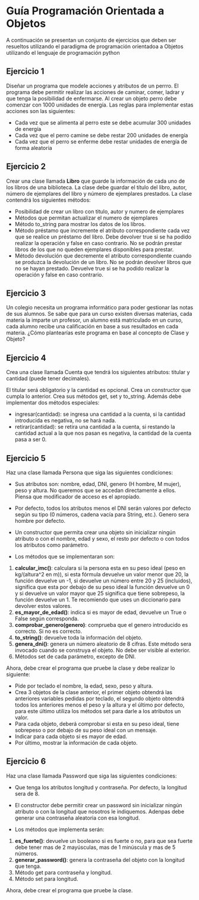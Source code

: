 # Guía Programación Orientada a Objetos
A continuación se presentan un conjunto de ejercicios que deben ser resueltos utilizando el paradigma de programación orientadoa a Objetos utilizando el lenguaje de programación python

## Ejercicio 1
Diseñar un programa que modele acciones y atributos de un perrro. El programa debe permitir realizar las acciones de caminar, comer, ladrar y que tenga la posibilidad de enfermarse. Al crear un objeto perro debe comenzar con 1000 unidades de energía.
Las reglas para implementar estas acciones son las siguientes:
* Cada vez que se alimenta al perro este se debe acumular 300 unidades de energía
* Cada vez que el perro camine se debe restar 200 unidades de energía
* Cada vez que el perro se enferme debe restar unidades de energía de forma aleatoria

## Ejercicio 2
Crear una clase llamada __Libro__ que guarde la información de cada uno de los libros de una biblioteca.
La clase debe guardar el título del libro, autor, número de ejemplares del libro y número de ejemplares prestados. La clase contendrá los siguientes métodos:
* Posibilidad de crear un libro con titulo, autor y numero de ejemplares
* Métodos que permitan actualizar el numero de ejemplares
* Método to_string para mostrar los datos de los libros.
* Método préstamo que incremente el atributo correspondiente cada vez que se realice un préstamo del libro. Debe devolver true si se ha podido realizar la operación y false en caso contrario. No se podrán prestar libros de los que no queden ejemplares disponibles para prestar.
* Método devolución que decremente el atributo correspondiente cuando se produzca la devolución de un libro. No se podrán devolver libros que no se hayan prestado. Devuelve true si se ha podido realizar la operación y false en caso contrario.

## Ejercicio 3
Un colegio necesita un programa informático para poder gestionar las notas de sus alumnos. Se sabe que para un curso existen diversas materias, cada materia la imparte un profesor, un alumno está matriculado en un curso, cada alumno recibe una calificación en base a sus resultados en cada materia. ¿Cómo plantearías este programa en base al concepto de Clase y Objeto?

## Ejercicio 4
Crea una clase llamada Cuenta que tendrá los siguientes atributos: titular y cantidad (puede tener decimales).

El titular será obligatorio y la cantidad es opcional. Crea un constructor que cumpla lo anterior.
Crea sus métodos get, set y to_string.
Además debe implementar dos métodos especiales:
* ingresar(cantidad): se ingresa una cantidad a la cuenta, si la cantidad introducida es negativa, no se hará nada.
* retirar(cantidad): se retira una cantidad a la cuenta, si restando la cantidad actual a la que nos pasan es negativa, la cantidad de la cuenta pasa a ser 0.

## Ejercicio 5

Haz una clase llamada Persona que siga las siguientes condiciones:

* Sus atributos son: nombre, edad, DNI, genero (H hombre, M mujer), peso y altura. No queremos que se accedan directamente a ellos. Piensa que modificador de acceso es el apropiado.
* Por defecto, todos los atributos menos el DNI serán valores por defecto según su tipo (0 números, cadena vacía para String, etc.). Genero sera hombre por defecto.
* Un constructor  que permita crear una objeto sin inicializar ningún atributo o con el nombre, edad y sexo, el resto por defecto o con todos los atributos como parámetro.

* Los métodos que se implementaran son:
1. __calcular_imc()__: calculara si la persona esta en su peso ideal (peso en kg/(altura^2  en m)), si esta fórmula devuelve un valor menor que 20, la función devuelve un -1, si devuelve un número entre 20 y 25 (incluidos), significa que esta por debajo de su peso ideal la función devuelve un 0  y si devuelve un valor mayor que 25 significa que tiene sobrepeso, la función devuelve un 1. Te recomiendo que uses un diccionario para devolver estos valores.
2. __es_mayor_de_edad()__: indica si es mayor de edad, devuelve un True o False según corresponda.
3. __comprobar_genero(genero)__: comprueba que el genero introducido es correcto. Si no es correcto.
4. __to_string()__: devuelve toda la información del objeto.
5. __genera_dni()__: genera un número aleatorio de 8 cifras. Este método sera invocado cuando se construya el objeto. No debe ser visible al exterior.
6. Métodos set de cada parámetro, excepto de DNI.

Ahora, debe crear el programa que pruebe la clase y debe realizar lo siguiente:

* Pide por teclado el nombre, la edad, sexo, peso y altura.
* Crea 3 objetos de la clase anterior, el primer objeto obtendrá las anteriores variables pedidas por teclado, el segundo objeto obtendrá todos los anteriores menos el peso y la altura y el último por defecto, para este último utiliza los métodos set para darle a los atributos un valor.
* Para cada objeto, deberá comprobar si esta en su peso ideal, tiene sobrepeso o por debajo de su peso ideal con un mensaje.
* Indicar para cada objeto si es mayor de edad.
* Por último, mostrar la información de cada objeto.

## Ejercicio 6
Haz una clase llamada Password que siga las siguientes condiciones:

* Que tenga los atributos longitud y contraseña. Por defecto, la longitud sera de 8.
* El constructor debe permitir crear un password sin inicializar ningún atributo o con la longitud que nosotros le indiquemos. Adenpas debe generar una contraseña aleatoria con esa longitud.

* Los métodos que implementa serán:
1. __es_fuerte()__: devuelve un booleano si es fuerte o no, para que sea fuerte debe tener mas de 2 mayúsculas, mas de 1 minúscula y mas de 5 números.
2. __generar_password()__:  genera la contraseña del objeto con la longitud que tenga.
3. Método get para contraseña y longitud.
4. Método set para longitud.

Ahora, debe crear el programa que pruebe la clase.